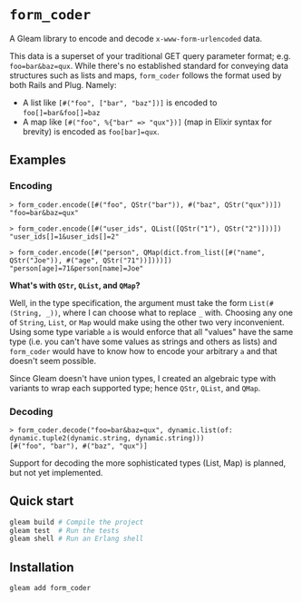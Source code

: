 # `form_coder`

A Gleam library to encode and decode `x-www-form-urlencoded` data.

This data is a superset of your traditional GET query parameter format;
e.g. `foo=bar&baz=qux`. While there's no established standard for conveying data
structures such as lists and maps, `form_coder` follows the format used by both
Rails and Plug. Namely:

- A list like `[#("foo", ["bar", "baz"])]` is encoded to `foo[]=bar&foo[]=baz`
- A map like `[#("foo", %{"bar" => "qux"})]` (map in Elixir syntax for brevity) is
  encoded as `foo[bar]=qux`.

## Examples

### Encoding

```gleam
> form_coder.encode([#("foo", QStr("bar")), #("baz", QStr("qux"))])
"foo=bar&baz=qux"
```

```gleam
> form_coder.encode([#("user_ids", QList([QStr("1"), QStr("2")]))])
"user_ids[]=1&user_ids[]=2"
```

```gleam
> form_coder.encode([#("person", QMap(dict.from_list([#("name", QStr("Joe")), #("age", QStr("71"))])))])
"person[age]=71&person[name]=Joe"
```

**What's with `QStr`, `QList`, and `QMap`?**

Well, in the type specification, the argument must take the form
`List(#(String, _))`, where I can choose what to replace `_` with. Choosing
any one of `String`, `List`, or `Map` would make using the other two very
inconvenient. Using some type variable `a` is would enforce that all "values"
have the same type (i.e. you can't have some values as strings and others as
lists) and `form_coder` would have to know how to encode your arbitrary `a` and
that doesn't seem possible.

Since Gleam doesn't have union types, I created an algebraic type with variants
to wrap each supported type; hence `QStr`, `QList`, and `QMap`.

### Decoding

```gleam
> form_coder.decode("foo=bar&baz=qux", dynamic.list(of: dynamic.tuple2(dynamic.string, dynamic.string)))
[#("foo", "bar"), #("baz", "qux")]
```

Support for decoding the more sophisticated types (List, Map) is planned, but
not yet implemented.

## Quick start

```sh
gleam build # Compile the project
gleam test  # Run the tests
gleam shell # Run an Erlang shell
```

## Installation

```sh
gleam add form_coder
```
